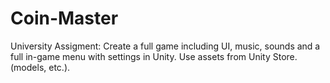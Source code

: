# Coin-Master
University Assigment: Create a full game including UI, music, sounds and a full in-game menu with settings in Unity. 
Use assets from Unity Store. (models, etc.).
